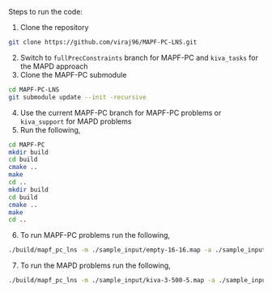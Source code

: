 Steps to run the code:

1. Clone the repository 

```sh
git clone https://github.com/viraj96/MAPF-PC-LNS.git
```

2. Switch to `fullPrecConstraints` branch for MAPF-PC and `kiva_tasks` for the MAPD approach
3. Clone the MAPF-PC submodule

```sh
cd MAPF-PC-LNS
git submodule update --init -recursive
```

4. Use the current MAPF-PC branch for MAPF-PC problems or `kiva_support` for MAPD problems
5. Run the following,

```sh
cd MAPF-PC
mkdir build
cd build
cmake ..
make
cd ..
mkdir build
cd build
cmake ..
make
cd ..
```

6. To run MAPF-PC problems run the following,

```sh
./build/mapf_pc_lns -m ./sample_input/empty-16-16.map -a ./sample_input/agent_goals.txt -k 10 -l 50 -t 10 -n 2 -i 200 -d 6 -s sota_pbs -h alns -c TA -r absolute
```

7. To run the MAPD problems run the following,

```sh
./build/mapf_pc_lns -m ./sample_input/kiva-3-500-5.map -a ./sample_input/0.task -k 3 -l 100 -t 10 -n 2 -i 200 -d 6 -s sota_pbs -h alsn -c TA -r absolute
```
